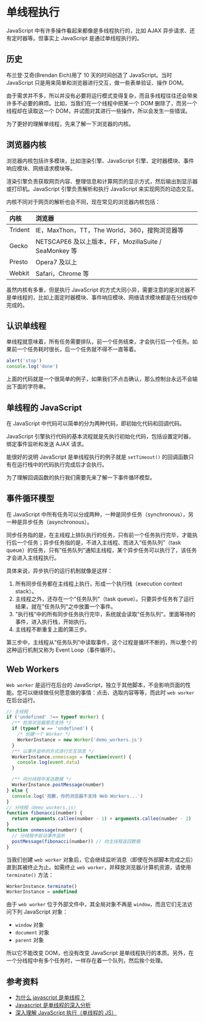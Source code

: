 # 单线程执行

JavaScript 中有许多操作看起来都像是多线程执行的，比如 AJAX 异步请求、还有定时器等。但事实上 JavaScript 是通过单线程执行的。

## 历史

布兰登·艾奇(Brendan Eich)用了 10 天的时间创造了 JavaScript。当时 JavaScript 只是用来简单和浏览器进行交互，做一些表单验证、操作 DOM。

由于需求并不多，所以并没有必要将运行模式变得复杂，而且多线程往往还会带来许多不必要的麻烦。比如，当我们在一个线程中把某一个 DOM 删除了，而另一个线程却在读取这一个 DOM，并试图对其进行一些操作，所以会发生一些错误。

为了更好的理解单线程，先来了解一下浏览器的内核。

## 浏览器内核

浏览器内核包括许多模块，比如渲染引擎、JavaScript 引擎、定时器模块、事件响应模块、网络请求模块等。

渲染引擎负责获取网页内容、整理信息和计算网页的显示方式，然后输出到显示器或打印机。JavaScript 引擎负责解析和执行 JavaScript 来实现网页的动态交互。

内核不同对于网页的解析也会不同，现在常见的浏览器内核包括：

| 内核    | 浏览器                                                |
| :------ | :---------------------------------------------------- |
| Trident | IE，MaxThon，TT，The World，360，搜狗浏览器等         |
| Gecko   | NETSCAPE6 及以上版本，FF，MozillaSuite / SeaMonkey 等 |
| Presto  | Opera7 及以上                                         |
| Webkit  | Safari，Chrome 等                                     |

虽然内核有多重，但是执行 JavaScript 的方式大同小异，需要注意的是浏览器不是单线程的，比如上面定时器模块、事件响应模块、网络请求模块都是在分线程中完成的。

## 认识单线程

单线程就意味着，所有任务需要排队，前一个任务结束，才会执行后一个任务。如果前一个任务耗时很长，后一个任务就不得不一直等着。

```javascript
alert('stop')
console.log('done')
```

上面的代码就是一个很简单的例子，如果我们不点击确认，那么控制台永远不会输出下面的字符串。

## 单线程的 JavaScript

在 JavaScript 中代码可以简单的分为两种代码，即初始化代码和回调代码。

JavaScript 引擎执行代码的基本流程就是先执行初始化代码，包括设置定时器，绑定事件监听和发送 AJAX 请求。

能很好的说明 JavaScript 是单线程执行的例子就是 `setTimeout()` 的回调函数只有在运行栈中的代码执行完成后才会执行。

为了理解回调函数的执行我们需要先来了解一下事件循环模型。

## 事件循环模型

在 JavaScript 中所有任务可以分成两种，一种是同步任务（synchronous），另一种是异步任务（asynchronous）。

同步任务指的是，在主线程上排队执行的任务，只有前一个任务执行完毕，才能执行后一个任务；异步任务指的是，不进入主线程、而进入”任务队列”（task queue）的任务，只有”任务队列”通知主线程，某个异步任务可以执行了，该任务才会进入主线程执行。

具体来说，异步执行的运行机制就像是这样：

1. 所有同步任务都在主线程上执行，形成一个执行栈（execution context stack）。
2. 主线程之外，还存在一个"任务队列"（task queue）。只要异步任务有了运行结果，就在"任务队列"之中放置一个事件。
3. "执行栈"中的所有同步任务执行完毕，系统就会读取"任务队列"。里面等待的事件，进入执行栈，开始执行。
4. 主线程不断重复上面的第三步。

第三步中，主线程从”任务队列”中读取事件，这个过程是循环不断的，所以整个的这种运行机制又称为 Event Loop（事件循环）。

## Web Workers

`Web worker` 是运行在后台的 JavaScript，独立于其他脚本，不会影响页面的性能。您可以继续做任何愿意做的事情：点击、选取内容等等，而此时 `web worker` 在后台运行。

```javascript
// 主线程
if ('undefined' !== typeof Worker) {
  /** 检测浏览器是否支持 */
  if (typeof w == 'undefined') {
    /* 创建一个 Worker */
    WorkerInstance = new Worker('demo_workers.js')
  }
  /** 以事件监听的方式进行交互信息 */
  WorkerInstance.onmessage = function(event) {
    console.log(event.data)
  }

  /** 向分线程中发送数据 */
  WorkerInstance.postMessage(number)
} else {
  console.log('抱歉，你的浏览器不支持 Web Workers...')
}
// 分线程（demo_workers.js）
function fibonacci(number) {
  return arguments.callee(number - 1) + arguments.callee(number - 2)
}
function onmessage(number) {
  // 分线程中启动事件监听
  postMessage(fibonacci(number)) // 向主线程返回数据
}
```

当我们创建 `web worker` 对象后，它会继续监听消息（即使在外部脚本完成之后）直到其被终止为止。如需终止 `web worker`，并释放浏览器/计算机资源，请使用 `terminate()` 方法：

```javascript
WorkerInstance.terminate()
WorkerInstance = undefined
```

由于 `web worker` 位于外部文件中，其全局对象不再是 `window`，而且它们无法访问下列 JavaScript 对象：

- `window` 对象
- `document` 对象
- `parent` 对象

所以它不能改变 DOM，也没有改变 JavaScript 是单线程执行的本质。另外，在一个分线程中有多个任务时，一样存在着一个队列，然后挨个处理。

## 参考资料

- [为什么 javascript 是单线程？](https://blog.csdn.net/baidu_24024601/article/details/51861792)
- [Javascript 是单线程的深入分析](https://www.cnblogs.com/Mainz/p/3552717.html)
- [深入理解 JavaScript 执行（单线程的 JS）](https://juejin.im/post/5a7bf0acf265da4e9449a4b1)
